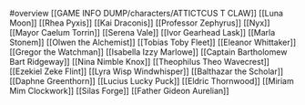 #overview 
[[GAME INFO DUMP/characters/ATTICTCUS T CLAW]]
[[Luna Moon]]
[[Rhea Pyxis]]
[[Kai Draconis]]
[[Professor Zephyrus]]
[[Nyx]]
[[Mayor Caelum Torrin]]
[[Serena Vale]]
[[Ivor Gearhead Lask]]
[[Marla Stonem]]
[[Olwen the Alchemist]]
[[Tobias Toby  Fleet]]
[[Eleanor Whittaker]]
[[Gregor the Watchman]]
[[Isabella Izzy Marlowe]]
[[Captain Bartholomew  Bart Ridgeway]]
[[Nina Nimble Knox]]
[[Theophilus Theo Wavecrest]]
[[Ezekiel Zeke Flint]]
[[Lyra Wisp Windwhisper]]
[[Balthazar the Scholar]]
[[Daphne Greenthorn]]
[[Lucius Lucky Puck]]
[[Eldric Thornwood]]
[[Miriam  Mim  Clockwork]]
[[Silas Forge]] 
[[Father Gideon Aurelian]]